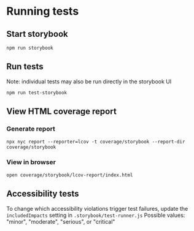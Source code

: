 # Running tests

## Start storybook
```
npm run storybook
```

## Run tests
Note: individual tests may also be run directly in the storybook UI
```
npm run test-storybook
```

## View HTML coverage report
### Generate report
```
npx nyc report --reporter=lcov -t coverage/storybook --report-dir coverage/storybook
```
### View in browser
```
open coverage/storybook/lcov-report/index.html
```

## Accessibility tests
To change which accessibility violations trigger test failures, update the `includedImpacts` setting in `.storybook/test-runner.js`
Possible values: "minor", "moderate", "serious", or "critical"
